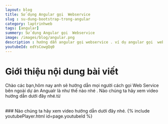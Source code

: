 ```yaml
---
layout: blog
title: Sử dụng Angular gọi  Webservice
slug : su-dung-bootstrap-trong-angular
category: laptrinhweb
tags: [angular]
summery: Sử dụng Angular gọi  Webservice
image: /images/blog/angular.png
description : hướng dẫn angular gọi webservice . ví dụ angular gọi  webservice
youtubeId: edYsCowgQq0
---
```


# **Giới thiệu nội dung bài viết**

Chào các bạn,hôm nay anh sẽ hướng dẫn mọi người cách gọi Web Service bên ngoài   dự án Angualr là như thế nào nhé .
Nào chúng ta hãy xem video hướng dẫn dưới đây nhé.từ

<br>
### Nào chúng ta hãy xem video hướng dẫn dưới đây nhé.
{% include youtubePlayer.html id=page.youtubeId %}
